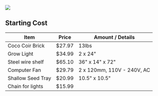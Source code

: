 ![](https://www.youtube.com/watch?v=dtvuMNVLISo)

## Starting Cost
| Item | Price | Amount / Details |
| --- | --- | --- |
| Coco Coir Brick | $27.97 | 13lbs |
| Grow Light | $34.99 | 2 x 24" |
| Steel wire shelf | $65.10 | 36" x 14" x 72" |
| Computer Fan | $29.79 | 2 x 120mm, 110V - 240V, AC |
| Shallow Seed Tray | $20.99 | 10.5" x 10.5" |
| Chain for lights | $15.99 | |

